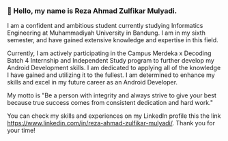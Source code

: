 ### 🔭 Hello, my name is Reza Ahmad Zulfikar Mulyadi. 

I am a confident and ambitious student currently studying Informatics Engineering at Muhammadiyah University in Bandung. I am in my sixth semester, and have gained extensive knowledge and expertise in this field.

Currently, I am actively participating in the Campus Merdeka x Decoding Batch 4 Internship and Independent Study program to further develop my Android Development skills. I am dedicated to applying all of the knowledge I have gained and utilizing it to the fullest. I am determined to enhance my skills and excel in my future career as an Android Developer.

My motto is "Be a person with integrity and always strive to give your best because true success comes from consistent dedication and hard work."

You can check my skills and experiences on my LinkedIn profile this the link https://www.linkedin.com/in/reza-ahmad-zulfikar-mulyadi/. Thank you for your time!
<!--
**rezaahmad10/rezaahmad10** is a ✨ _special_ ✨ repository because its `README.md` (this file) appears on your GitHub profile.

-->
